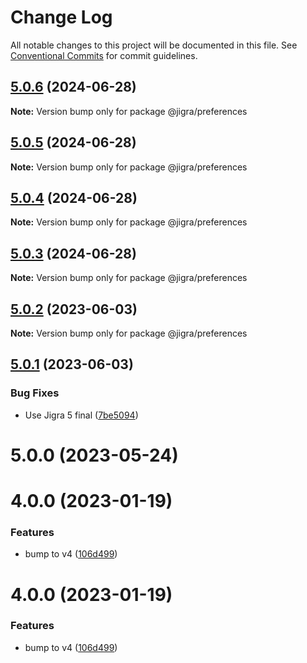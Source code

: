 # Change Log

All notable changes to this project will be documented in this file.
See [Conventional Commits](https://conventionalcommits.org) for commit guidelines.

## [5.0.6](https://github.com/familyjs/jigra-plugins/compare/@jigra/preferences@5.0.5...@jigra/preferences@5.0.6) (2024-06-28)

**Note:** Version bump only for package @jigra/preferences





## [5.0.5](https://github.com/familyjs/jigra-plugins/compare/@jigra/preferences@5.0.4...@jigra/preferences@5.0.5) (2024-06-28)

**Note:** Version bump only for package @jigra/preferences





## [5.0.4](https://github.com/familyjs/jigra-plugins/compare/@jigra/preferences@5.0.3...@jigra/preferences@5.0.4) (2024-06-28)

**Note:** Version bump only for package @jigra/preferences





## [5.0.3](https://github.com/familyjs/jigra-plugins/compare/@jigra/preferences@5.0.2...@jigra/preferences@5.0.3) (2024-06-28)

**Note:** Version bump only for package @jigra/preferences





## [5.0.2](https://github.com/familyjs/jigra-plugins/compare/@jigra/preferences@5.0.1...@jigra/preferences@5.0.2) (2023-06-03)

**Note:** Version bump only for package @jigra/preferences





## [5.0.1](https://github.com/familyjs/jigra-plugins/compare/@jigra/preferences@5.0.0...@jigra/preferences@5.0.1) (2023-06-03)


### Bug Fixes

* Use Jigra 5 final ([7be5094](https://github.com/familyjs/jigra-plugins/commit/7be509425c5cc9f21b1f9e78794b2c6b76ca7702))





# 5.0.0 (2023-05-24)



# 4.0.0 (2023-01-19)


### Features

* bump to v4 ([106d499](https://github.com/familyjs/jigra-plugins/commit/106d49991e82a0505a82571530b73fcda020e7e4))





# 4.0.0 (2023-01-19)


### Features

* bump to v4 ([106d499](https://github.com/navify/jigra-plugins/commit/106d49991e82a0505a82571530b73fcda020e7e4))
